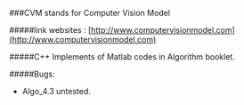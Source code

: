 ###CVM stands for Computer Vision Model

#####link websites : [http://www.computervisionmodel.com](http://www.computervisionmodel.com)

#####C++ Implements of Matlab codes in Algorithm booklet.

#####Bugs:

- Algo_4.3 untested.
